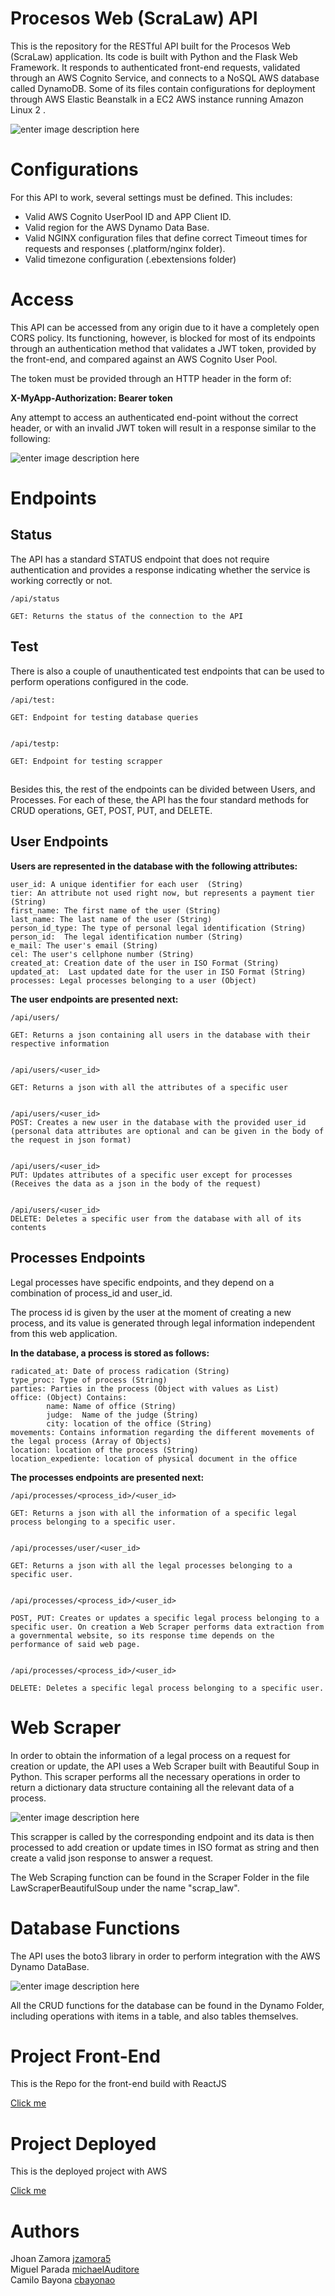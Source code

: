 # Procesos Web (ScraLaw) API 

This is the repository for the RESTful API built for the Procesos Web (ScraLaw) application. Its code is built with Python and the Flask Web Framework. It responds to authenticated front-end requests, validated through an AWS Cognito Service, and connects to a NoSQL AWS database called DynamoDB.  Some of its files contain configurations for deployment through AWS Elastic Beanstalk in a EC2 AWS instance running Amazon Linux 2 .

![enter image description here](https://i.ibb.co/n3bD7dR/RE2.png)

# Configurations

For this API to work, several settings must be defined. This includes:

- Valid AWS Cognito UserPool ID and APP Client ID.
- Valid region for the AWS Dynamo Data Base.
- Valid NGINX configuration files that define correct Timeout times  for requests and responses (.platform/nginx  folder).
- Valid timezone configuration (.ebextensions folder)

# Access 

This API can be accessed from any origin due to it have a completely open CORS policy.
Its functioning, however, is blocked for most of its endpoints through an authentication method that validates a JWT token, provided by the front-end,  and compared against an AWS Cognito User Pool.

The token must be provided through an HTTP header in the form of: 

**X-MyApp-Authorization:  Bearer token**

Any attempt to access an authenticated end-point without the correct header, or with an invalid JWT token will result in a response similar to the following:

![enter image description here](https://i.ibb.co/m41DGyJ/RE1.png)


# Endpoints 


## Status

The API has a standard STATUS endpoint that does not require authentication and provides a response indicating whether the service is working correctly or not.


    /api/status
    
    GET: Returns the status of the connection to the API



## Test
There is also a couple of unauthenticated test endpoints that can be used to perform operations configured in the code.

    /api/test:
     
    GET: Endpoint for testing database queries
 

    /api/testp:
          
    GET: Endpoint for testing scrapper

##

Besides this, the rest of the endpoints can be divided between Users, and Processes. For each of these, the API has the four standard methods for CRUD operations, GET, POST, PUT, and DELETE.


 ## User Endpoints
 
**Users are represented in the database with the following attributes:**

    user_id: A unique identifier for each user  (String)
    tier: An attribute not used right now, but represents a payment tier (String) 
    first_name: The first name of the user (String)  
    last_name: The last name of the user (String)  
    person_id_type: The type of personal legal identification (String)
    person_id:  The legal identification number (String) 
    e_mail: The user's email (String)
    cel: The user's cellphone number (String)  
    created_at: Creation date of the user in ISO Format (String)  
    updated_at:  Last updated date for the user in ISO Format (String)
    processes: Legal processes belonging to a user (Object)  
   

**The user endpoints are presented next:**

    /api/users/
    
    GET: Returns a json containing all users in the database with their respective information


    /api/users/<user_id>
    
    GET: Returns a json with all the attributes of a specific user
    
 
    /api/users/<user_id>
    POST: Creates a new user in the database with the provided user_id (personal data attributes are optional and can be given in the body of the request in json format)
    
      
    /api/users/<user_id>
    PUT: Updates attributes of a specific user except for processes (Receives the data as a json in the body of the request)
    
      
    /api/users/<user_id>
    DELETE: Deletes a specific user from the database with all of its contents


 ## Processes Endpoints

Legal processes have specific endpoints, and they depend on a combination of  process_id and user_id.

The process id is given by the user at the moment of creating a new process, and its value is generated through legal information independent from this web application.

**In the database, a process is stored as follows:**

    
    radicated_at: Date of process radication (String)  
	type_proc: Type of process (String)
	parties: Parties in the process (Object with values as List)
	office: (Object) Contains:
            name: Name of office (String)
	        judge:  Name of the judge (String)
	        city: location of the office (String)
	movements: Contains information regarding the different movements of the legal process (Array of Objects)  
	location: location of the process (String)
	location_expediente: location of physical document in the office

  
**The processes endpoints are presented next:**

    /api/processes/<process_id>/<user_id>
    
    GET: Returns a json with all the information of a specific legal process belonging to a specific user.
    
      
    /api/processes/user/<user_id>
    
    GET: Returns a json with all the legal processes belonging to a specific user.
    
          
    /api/processes/<process_id>/<user_id>
    
    POST, PUT: Creates or updates a specific legal process belonging to a specific user. On creation a Web Scraper performs data extraction from a governmental website, so its response time depends on the performance of said web page. 
    
    
    /api/processes/<process_id>/<user_id>
    
    DELETE: Deletes a specific legal process belonging to a specific user.


# Web Scraper

In order to obtain the information of a legal process on a request for creation or update, the API uses a Web Scraper built with Beautiful Soup in Python. This scraper performs all the necessary operations in order to return a dictionary data structure containing all the relevant data of a process.

![enter image description here](https://i.ibb.co/b3bnkfF/RE3.png)

This scrapper is called by the corresponding endpoint and its data is then processed to add creation or update times in ISO format as string and then create a valid json response to answer a request.

The Web Scraping function can be found in the Scraper Folder in the file LawScraperBeautifulSoup under the name "scrap_law".

# Database Functions

The API uses the boto3 library in order to perform integration with the AWS Dynamo DataBase.

![enter image description here](https://i.ibb.co/XtRGvn9/RE4.png)

All the CRUD functions for the database can be found in the Dynamo Folder, including operations with items in a table, and also tables themselves.


# Project Front-End


This is the Repo for the front-end build with ReactJS

[Click me](https://github.com/cbayonao/Frontend_Proyecto_final_HBS)  



# Project Deployed

This is the deployed project with AWS


[Click me](https://procesosweb.consulting/)  


# Authors

Jhoan Zamora [jzamora5](https://github.com/jzamora5)  
Miguel Parada [michaelAuditore](https://github.com/michaelAuditore/)  
Camilo Bayona [cbayonao](https://github.com/cbayonao)

